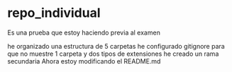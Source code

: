 # repo_individual
Es una prueba que estoy haciendo previa al examen 

he organizado una estructura de 5 carpetas
he configurado gitignore para que no muestre 1 carpeta y dos tipos de extensiones
he creado un rama secundaria
Ahora estoy modificando el README.md
